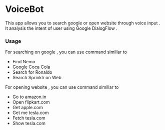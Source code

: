 # VoiceBot

This app allows you to search google or open website through voice input . It analysis the intent of user using Google DialogFlow .

### Usage 

For searching on google , you can use command simillar to
* Find Nemo
* Google Coca Cola
* Search for Ronaldo
* Search Sprinklr on Web

For opening website , you can use command simillar to

* Go to amazon.in
* Open flipkart.com
* Get apple.com
* Get me tesla.com
* Fetch tesla.com
* Show tesla.com
